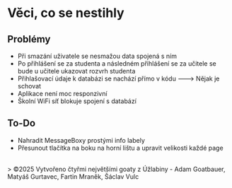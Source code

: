# Věci, co se nestihly
## Problémy
- Při smazání uživatele se nesmažou data spojená s ním
- Po přihlášení se za studenta a následném přihlášení se za učitele se bude u učitele ukazovat rozvrh studenta
- Přihlašovací údaje k databázi se nachází přímo v kódu ---> Nějak je schovat
- Aplikace není moc responzivní
- Školní WiFi síť blokuje spojení s databází
## To-Do
- Nahradit MessageBoxy prostými info labely
- Přesunout tlačítka na boku na horní lištu a upravit velikosti každé page
<br/>
> ©2025 Vytvořeno čtyřmi největšími goaty z Úžlabiny - Adam Goatbauer, Matyáš Gurtavec, Fartin Mraněk, Šáclav Vulc
